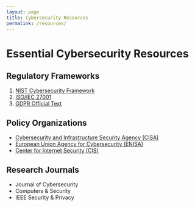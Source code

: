 ```yaml
---
layout: page
title: Cybersecurity Resources
permalink: /resources/
---
```


# Essential Cybersecurity Resources

## Regulatory Frameworks
1. [NIST Cybersecurity Framework](https://www.nist.gov/cyberframework)
2. [ISO/IEC 27001](https://www.iso.org/standard/54534.html)
3. [GDPR Official Text](https://gdpr-info.eu/)

## Policy Organizations
- [Cybersecurity and Infrastructure Security Agency (CISA)](https://www.cisa.gov/)
- [European Union Agency for Cybersecurity (ENISA)](https://www.enisa.europa.eu/)
- [Center for Internet Security (CIS)](https://www.cisecurity.org/)

## Research Journals
- Journal of Cybersecurity
- Computers & Security
- IEEE Security & Privacy

